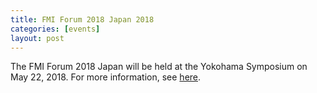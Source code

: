 ```yaml
---
title: FMI Forum 2018 Japan 2018
categories: [events]
layout: post
---
```


The FMI Forum 2018 Japan will be held at the Yokohama Symposium on May 22, 2018. For more information, see [here](https://www.modelon.com/modelon-hosts-first-of-its-kind-fmi-forum-in-japan/).
